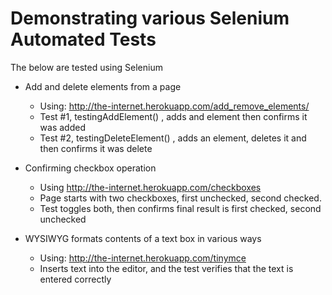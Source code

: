 # Demonstrating various Selenium Automated Tests

The below are tested using Selenium

* Add and delete elements from a page
    * Using:  http://the-internet.herokuapp.com/add_remove_elements/
    * Test #1, testingAddElement() , adds and element then confirms it was added
    * Test #2, testingDeleteElement() , adds an element, deletes it and then confirms it was delete
* Confirming checkbox operation
    * Using http://the-internet.herokuapp.com/checkboxes
    * Page starts with two checkboxes, first unchecked, second checked.
    * Test toggles both, then confirms final result is first checked, second unchecked

* WYSIWYG formats contents of a text box in various ways
    * Using:  http://the-internet.herokuapp.com/tinymce
    * Inserts text into the editor, and the test verifies that the text is entered correctly
